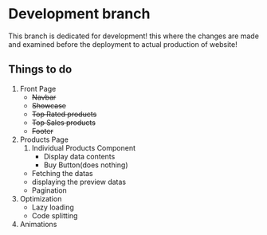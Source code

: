 # Development branch

This branch is dedicated for development! this where the changes are made and examined before the deployment to actual production of website!

## Things to do
1. Front Page
    * ~~Navbar~~
    * ~~Showcase~~
    * ~~Top Rated products~~
    * ~~Top Sales products~~
    * ~~Footer~~
2. Products Page
    1. Individual Products Component
        * Display data contents
        * Buy Button(does nothing)
    * Fetching the datas
    * displaying the preview datas
    * Pagination
3. Optimization
    * Lazy loading
    * Code splitting
4. Animations